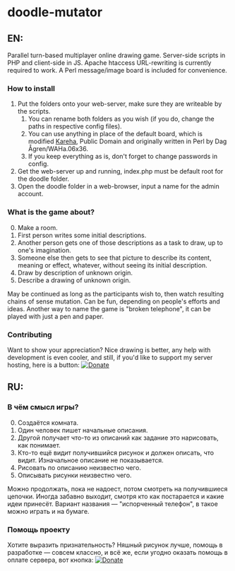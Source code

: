 ﻿# doodle-mutator

## EN:

Parallel turn-based multiplayer online drawing game.
Server-side scripts in PHP and client-side in JS.
Apache htaccess URL-rewriting is currently required to work.
A Perl message/image board is included for convenience.

### How to install

1. Put the folders onto your web-server, make sure they are writeable by the scripts.
	1. You can rename both folders as you wish (if you do, change the paths in respective config files).
	2. You can use anything in place of the default board, which is modified [Kareha](http://wakaba.c3.cx/s/web/wakaba_kareha), Public Domain and originally written in Perl by Dag Ågren/WAHa.06x36.
	3. If you keep everything as is, don't forget to change passwords in config.
2. Get the web-server up and running, index.php must be default root for the doodle folder.
3. Open the doodle folder in a web-browser, input a name for the admin account.

### What is the game about?

0. Make a room.
1. First person writes some initial descriptions.
2. Another person gets one of those descriptions as a task to draw, up to one's imagination.
3. Someone else then gets to see that picture to describe its content, meaning or effect, whatever, without seeing its initial description.
4. Draw by description of unknown origin.
5. Describe a drawing of unknown origin.

May be continued as long as the participants wish to, then watch resulting chains of sense mutation.
Can be fun, depending on people's efforts and ideas.
Another way to name the game is "broken telephone", it can be played with just a pen and paper.

### Contributing

Want to show your appreciation? Nice drawing is better, any help with development is even cooler, and still, if you'd like to support my server hosting, here is a button:
[![Donate](https://img.shields.io/badge/Donate-PayPal-blue.svg)](https://www.paypal.com/cgi-bin/webscr?cmd=_s-xclick&hosted_button_id=PY8G49CJCDQLU)

## RU:

### В чём смысл игры?

0. Создаётся комната.
1. Один человек пишет начальные описания.
2. Другой получает что-то из описаний как задание это нарисовать, как понимает.
3. Кто-то ещё видит получившийся рисунок и должен описать, что видит. Изначальное описание не показывается.
4. Рисовать по описанию неизвестно чего.
5. Описывать рисунки неизвестно чего.

Можно продолжать, пока не надоест, потом смотреть на получившиеся цепочки.
Иногда забавно выходит, смотря кто как постарается и какие идеи принесёт.
Вариант названия — "испорченный телефон", в такое можно играть и на бумаге.

### Помощь проекту

Хотите выразить признательность? Няшный рисунок лучше, помощь в разработке — совсем классно, и всё же, если угодно оказать помощь в оплате сервера, вот кнопка:
[![Donate](https://img.shields.io/badge/Donate-PayPal-blue.svg)](https://www.paypal.com/cgi-bin/webscr?cmd=_s-xclick&hosted_button_id=PY8G49CJCDQLU)